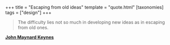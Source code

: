 +++
title = "Escaping from old ideas"
template = "quote.html"
[taxonomies]
tags = ["design"]
+++
> The difficulty lies not so much in developing new ideas as in escaping from old ones.

**[John Maynard Keynes](https://en.wikipedia.org/wiki/John_Maynard_Keynes)**

